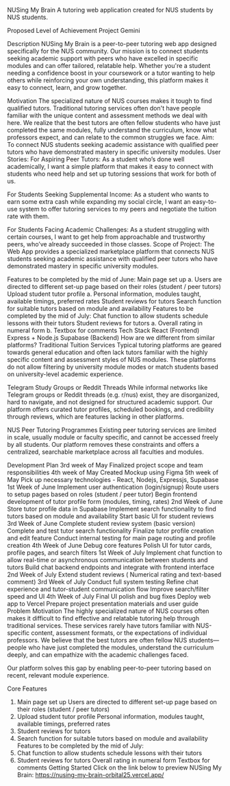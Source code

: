  NUSing My Brain
A tutoring web application created for NUS students by NUS students.

Proposed Level of Achievement
Project Gemini

Description
NUSing My Brain is a peer-to-peer tutoring web app designed specifically for the NUS community. Our mission is to connect students seeking academic support with peers who have excelled in specific modules and can offer tailored, relatable help. Whether you're a student needing a confidence boost in your coursework or a tutor wanting to help others while reinforcing your own understanding, this platform makes it easy to connect, learn, and grow together.

Motivation
The specialized nature of NUS courses makes it tough to find qualified tutors. Traditional tutoring services often don't have people familiar with the unique content and assessment methods we deal with here. We realize that the best tutors are often fellow students who have just completed the same modules, fully understand the curriculum, know what professors expect, and can relate to the common struggles we face. Aim: To connect NUS students seeking academic assistance with qualified peer tutors who have demonstrated mastery in specific university modules. User Stories: For Aspiring Peer Tutors: As a student who’s done well academically, I want a simple platform that makes it easy to connect with students who need help and set up tutoring sessions that work for both of us.

For Students Seeking Supplemental Income: As a student who wants to earn some extra cash while expanding my social circle, I want an easy-to-use system to offer tutoring services to my peers and negotiate the tuition rate with them.

For Students Facing Academic Challenges: As a student struggling with certain courses, I want to get help from approachable and trustworthy peers, who’ve already succeeded in those classes. Scope of Project: The Web App provides a specialized marketplace platform that connects NUS students seeking academic assistance with qualified peer tutors who have demonstrated mastery in specific university modules.

Features to be completed by the mid of June:
Main page set up a. Users are directed to different set-up page based on their roles (student / peer tutors)
Upload student tutor profile a. Personal information, modules taught, available timings, preferred rates
Student reviews for tutors
Search function for suitable tutors based on module and availability
Features to be completed by the mid of July:
Chat function to allow students schedule lessons with their tutors
Student reviews for tutors a. Overall rating in numeral form b. Textbox for comments
Tech Stack
React (Frontend)
Express + Node.js
Supabase (Backend)
How are we different from similar platforms?
Traditional Tuition Services
Typical tutoring platforms are geared towards general education and often lack tutors familiar with the highly specific content and assessment styles of NUS modules. These platforms do not allow filtering by university module modes or match students based on university-level academic experience.

Telegram Study Groups or Reddit Threads
While informal networks like Telegram groups or Reddit threads (e.g. r/nus) exist, they are disorganized, hard to navigate, and not designed for structured academic support. Our platform offers curated tutor profiles, scheduled bookings, and credibility through reviews, which are features lacking in other platforms.

NUS Peer Tutoring Programmes
Existing peer tutoring services are limited in scale, usually module or faculty specific, and cannot be accessed freely by all students. Our platform removes these constraints and offers a centralized, searchable marketplace across all faculties and modules.

Development Plan
3rd week of May
Finalized project scope and team responsibilities
4th week of May
Created Mockup using Figma
5th week of May
Pick up necessary technologies - React, Nodejs, Expressjs, Supabase
1st Week of June
Implement user authentication (login/signup)
Route users to setup pages based on roles (student / peer tutor)
Begin frontend development of tutor profile form (modules, timing, rates)
2nd Week of June
Store tutor profile data in Supabase
Implement search functionality to find tutors based on module and availability
Start basic UI for student reviews
3rd Week of June
Complete student review system (basic version)
Complete and test tutor search functionality
Finalize tutor profile creation and edit feature
Conduct internal testing for main page routing and profile creation
4th Week of June
Debug core features
Polish UI for tutor cards, profile pages, and search filters
1st Week of July
Implement chat function to allow real-time or asynchronous communication between students and tutors
Build chat backend endpoints and integrate with frontend interface
2nd Week of July
Extend student reviews ( Numerical rating and text-based comment)
3rd Week of July
Conduct full system testing
Refine chat experience and tutor-student communication flow
Improve search/filter speed and UI
4th Week of July
Final UI polish and bug fixes
Deploy web app to Vercel Prepare project presentation materials and user guide
Problem Motivation
The highly specialized nature of NUS courses often makes it difficult to find effective and relatable tutoring help through traditional services. These services rarely have tutors familiar with NUS-specific content, assessment formats, or the expectations of individual professors. We believe that the best tutors are often fellow NUS students—people who have just completed the modules, understand the curriculum deeply, and can empathize with the academic challenges faced.

Our platform solves this gap by enabling peer-to-peer tutoring based on recent, relevant module experience.

Core Features
1. Main page set up
Users are directed to different set-up page based on their roles (student / peer tutors)
2. Upload student tutor profile
Personal information, modules taught, available timings, preferred rates
3. Student reviews for tutors
4. Search function for suitable tutors based on module and availability
Features to be completed by the mid of July:
1. Chat function to allow students schedule lessons with their tutors
2. Student reviews for tutors
Overall rating in numeral form
Textbox for comments
Getting Started
Click on the link below to preview NUSing My Brain: https://nusing-my-brain-orbital25.vercel.app/

 

